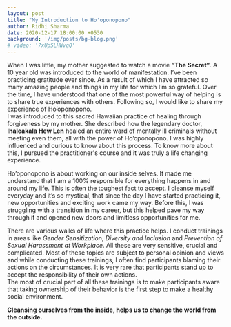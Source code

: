 ```yaml
---
layout: post
title: "My Introduction to Ho'oponopono"
author: Ridhi Sharma
date: 2020-12-17 18:00:00 +0530
background: '/img/posts/bg-blog.png'
# video: '7xUpSLHWvqQ'
---
```


When I was little, my mother suggested to watch a movie **“The Secret“**. A 10 year old was introduced to the world of manifestation. I’ve been practicing gratitude ever since. As a result of which I have attracted so many amazing people and things in my life for which I’m so grateful. Over the time, I have understood that one of the most powerful way of helping is to share true experiences with others. Following so, I would like to share my experience of Ho’oponopono.  
I was introduced to this sacred Hawaiian practice of healing through forgiveness by my mother. She described how the legendary doctor, **Ihaleakala Hew Len** healed an entire ward of mentally ill criminals without meeting even them, all with the power of Ho’oponopono. I was highly influenced and curious to know about this process. To know more about this, I pursued the practitioner's course and it was truly a life changing experience.   

Ho’oponopono is about working on our inside selves. It made me understand that I am a 100% responsible for everything happens in and around my life. This is often the toughest fact to accept. I cleanse myself everyday and it’s so mystical, that since the day I have started practicing it, new opportunities and exciting work came my way. Before this, I was struggling with a transition in my career, but this helped pave my way through it and opened new doors and limitless opportunities for me.  

There are various walks of life where this practice helps. I conduct trainings in areas like *Gender Sensitization*, *Diversity and Inclusion* and *Prevention of Sexual Harassment at Workplace*. All these are very sensitive, crucial and complicated. Most of these topics are subject to personal opinion and views and while conducting these trainings, I often find participants blaming their actions on the circumstances. It is very rare that participants stand up to accept the responsibility of their own actions.  
The most of crucial part of all these trainings is to make participants aware that taking ownership of their behavior is the first step to make a healthy social environment.  

**Cleansing ourselves from the inside, helps us to change the world from the outside.**